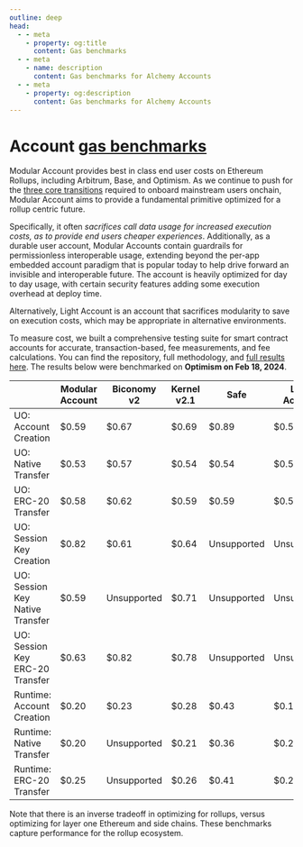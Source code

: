 ```yaml
---
outline: deep
head:
  - - meta
    - property: og:title
      content: Gas benchmarks
  - - meta
    - name: description
      content: Gas benchmarks for Alchemy Accounts
  - - meta
    - property: og:description
      content: Gas benchmarks for Alchemy Accounts
---
```


# Account [gas benchmarks](https://github.com/alchemyplatform/aa-benchmarks)

Modular Account provides best in class end user costs on Ethereum Rollups, including Arbitrum, Base, and Optimism. As we continue to push for the [three core transitions](https://vitalik.eth.limo/general/2023/06/09/three_transitions.html) required to onboard mainstream users onchain, Modular Account aims to provide a fundamental primitive optimized for a rollup centric future.

Specifically, it often _sacrifices call data usage for increased execution costs, as to provide end users cheaper experiences_. Additionally, as a durable user account, Modular Accounts contain guardrails for permissionless interoperable usage, extending beyond the per-app embedded account paradigm that is popular today to help drive forward an invisible and interoperable future. The account is heavily optimized for day to day usage, with certain security features adding some execution overhead at deploy time.

Alternatively, Light Account is an account that sacrifices modularity to save on execution costs, which may be appropriate in alternative environments.

To measure cost, we built a comprehensive testing suite for smart contract accounts for accurate, transaction-based, fee measurements, and fee calculations. You can find the repository, full methodology, and [full results here](https://github.com/alchemyplatform/aa-benchmarks). The results below were benchmarked on **Optimism on Feb 18, 2024**.

|                                 | Modular Account | Biconomy v2 | Kernel v2.1 | Safe        | Light Account |
| ------------------------------- | --------------- | ----------- | ----------- | ----------- | ------------- |
| UO: Account Creation            | $0.59           | $0.67       | $0.69       | $0.89       | $0.57         |
| UO: Native Transfer             | $0.53           | $0.57       | $0.54       | $0.54       | $0.53         |
| UO: ERC-20 Transfer             | $0.58           | $0.62       | $0.59       | $0.59       | $0.57         |
| UO: Session Key Creation        | $0.82           | $0.61       | $0.64       | Unsupported | Unsupported   |
| UO: Session Key Native Transfer | $0.59           | Unsupported | $0.71       | Unsupported | Unsupported   |
| UO: Session Key ERC-20 Transfer | $0.63           | $0.82       | $0.78       | Unsupported | Unsupported   |
| Runtime: Account Creation       | $0.20           | $0.23       | $0.28       | $0.43       | $0.17         |
| Runtime: Native Transfer        | $0.20           | Unsupported | $0.21       | $0.36       | $0.20         |
| Runtime: ERC-20 Transfer        | $0.25           | Unsupported | $0.26       | $0.41       | $0.25         |

Note that there is an inverse tradeoff in optimizing for rollups, versus optimizing for layer one Ethereum and side chains. These benchmarks capture performance for the rollup ecosystem.
